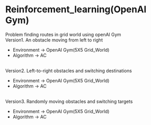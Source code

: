 # Reinforcement_learning(OpenAI Gym)
Problem finding routes in grid world using openAI Gym<br/>
Version1. An obstacle moving from left to right <br/>
* Environment -> OpenAI Gym(5X5 Grid_World)
* Algorithm -> AC

<br/>Version2. Left-to-right obstacles and switching destinations<br/>
* Environment -> OpenAI Gym(5X5 Grid_World)
* Algorithm -> AC

<br/>Version3. Randomly moving obstacles and switching targets<br/>
* Environment -> OpenAI Gym(5X5 Grid_World)
* Algorithm -> AC
